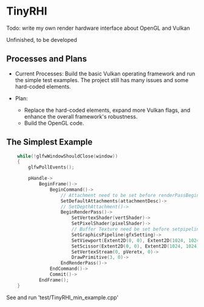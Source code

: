 # TinyRHI
Todo: write my own render hardware interface about OpenGL and Vulkan

Unfinished, to be developed

## Processes and Plans

- Current Processes: 
    Build the basic Vulkan operating framework and run the simple test examples. The project still has many issues and some hard-coded elements.

- Plan:
  - Replace the hard-coded elements, expand more Vulkan flags, and enhance the overall framework's robustness.
  - Build the OpenGL code.

## The Simplest Example

```c++
    while(!glfwWindowShouldClose(window))
    {
        glfwPollEvents();

        pHandle->
            BeginFrame()->
                BeginCommand()->
                    // Attachment need to be set before renderPassBegin to get renderPass and framebuffer
                    SetDefaultAttachments(attachmentDesc)->
                    // SetDepthAttachment()->
                    BeginRenderPass()->
                        SetVertexShader(vertShader)->
                        SetPixelShader(pixelShader)->
                        // Buffer Texture need be set before setpipeline to get pipelineLayout
                        SetGraphicsPipeline(gfxSetting)->
                        SetViewport(Extent2D(0, 0), Extent2D(1024, 1024))->
                        SetScissor(Extent2D(0, 0), Extent2D(1024, 1024))->
                        SetVertexStream(0, pVeretx, 0)->
                        DrawPrimitive(3, 0)->
                    EndRenderPass()->
                EndCommand()->
                Commit()->
            EndFrame();
    }
```

See and run 'test/TinyRHI_min_example.cpp'
